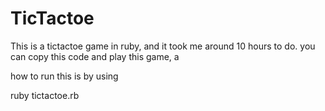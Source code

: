 # TicTactoe
This is a tictactoe game in ruby, and it took me around 10 hours to do.
you can copy this code and play this game, a

how to run this is by using

ruby tictactoe.rb
